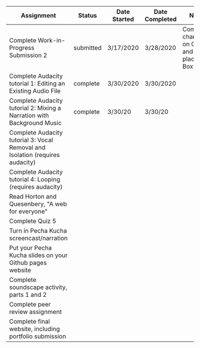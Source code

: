 | Assignment | Status | Date Started | Date Completed | Notes |
|---|---|---|---|---|
| Complete Work-in-Progress Submission 2 | submitted | 3/17/2020 | 3/28/2020 | Committed changes on Github and placed link Box folder|
| Complete Audacity tutorial 1: Editing an Existing Audio File | complete | 3/30/2020| 3/30/2020 |
| Complete Audacity tutorial 2: Mixing a Narration with Background Music  | complete | 3/30/20 | 3/30/20 |
| Complete Audacity tutorial 3: Vocal Removal and Isolation (requires audacity) | | | |
| Complete Audacity tutorial 4: Looping (requires audacity) | | | |
| Read Horton and Quesenbery, "A web for everyone" | | | |
| Complete Quiz 5 | | | |
| Turn in Pecha Kucha screencast/narration | | | |
| Put your Pecha Kucha slides on your Github pages website | | | |
| Complete soundscape activity, parts 1 and 2  | | | |
| Complete peer review assignment | | | |
| Complete final website, including portfolio submission  | | | |
